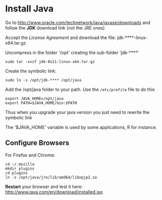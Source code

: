 Install Java
============

Go to <http://www.oracle.com/technetwork/java/javase/downloads>
and follow the __JDK__ download link (not the JRE ones)

Accept the _License Agreement_ and download the file: jdk-****-linux-x64.tar.gz

Uncompress in the folder '/opt' creating the sub-folder 'jdk-****'

    sudo tar -xvzf jdk-8u11-linux-x64.tar.gz 

Create the symbolic link: 

    sudo ln -s /opt/jdk-**** /opt/java

Add the /opt/java folder to your path. Use the `/etc/profile` file to do this

    export JAVA_HOME=/opt/java
    export PATH=$JAVA_HOME/bin:$PATH

Thus when you upgrade your java version you just need to rewrite the symbolic link 

The '$JAVA_HOME' variable is used by some applications, R for instance.


Configure Browsers
------------------

For Firefox and Chrome:

    cd ~/.mozilla
    mkdir plugins
    cd plugins
    ln -s /opt/java/jre/lib/amd64/libnpjp2.so

__Restart__ your browser and test it here: <http://www.java.com/en/download/installed.jsp>
